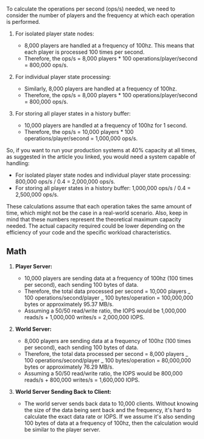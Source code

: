To calculate the operations per second (ops/s) needed, we need to consider the number of players and the frequency at which each operation is performed.

1. For isolated player state nodes:

   - 8,000 players are handled at a frequency of 100hz. This means that each player is processed 100 times per second.
   - Therefore, the ops/s = 8,000 players \* 100 operations/player/second = 800,000 ops/s.

2. For individual player state processing:

   - Similarly, 8,000 players are handled at a frequency of 100hz.
   - Therefore, the ops/s = 8,000 players \* 100 operations/player/second = 800,000 ops/s.

3. For storing all player states in a history buffer:
   - 10,000 players are handled at a frequency of 100hz for 1 second.
   - Therefore, the ops/s = 10,000 players \* 100 operations/player/second = 1,000,000 ops/s.

So, if you want to run your production systems at 40% capacity at all times, as suggested in the article you linked, you would need a system capable of handling:

- For isolated player state nodes and individual player state processing: 800,000 ops/s / 0.4 = 2,000,000 ops/s.
- For storing all player states in a history buffer: 1,000,000 ops/s / 0.4 = 2,500,000 ops/s.

These calculations assume that each operation takes the same amount of time, which might not be the case in a real-world scenario. Also, keep in mind that these numbers represent the theoretical maximum capacity needed. The actual capacity required could be lower depending on the efficiency of your code and the specific workload characteristics.

## Math

1. **Player Server:**

   - 10,000 players are sending data at a frequency of 100hz (100 times per second), each sending 100 bytes of data.
   - Therefore, the total data processed per second = 10,000 players _ 100 operations/second/player _ 100 bytes/operation = 100,000,000 bytes or approximately 95.37 MB/s.
   - Assuming a 50/50 read/write ratio, the IOPS would be 1,000,000 reads/s + 1,000,000 writes/s = 2,000,000 IOPS.

2. **World Server:**

   - 8,000 players are sending data at a frequency of 100hz (100 times per second), each sending 100 bytes of data.
   - Therefore, the total data processed per second = 8,000 players _ 100 operations/second/player _ 100 bytes/operation = 80,000,000 bytes or approximately 76.29 MB/s.
   - Assuming a 50/50 read/write ratio, the IOPS would be 800,000 reads/s + 800,000 writes/s = 1,600,000 IOPS.

3. **World Server Sending Back to Client:**

   - The world server sends back data to 10,000 clients. Without knowing the size of the data being sent back and the frequency, it's hard to calculate the exact data rate or IOPS. If we assume it's also sending 100 bytes of data at a frequency of 100hz, then the calculation would be similar to the player server.
